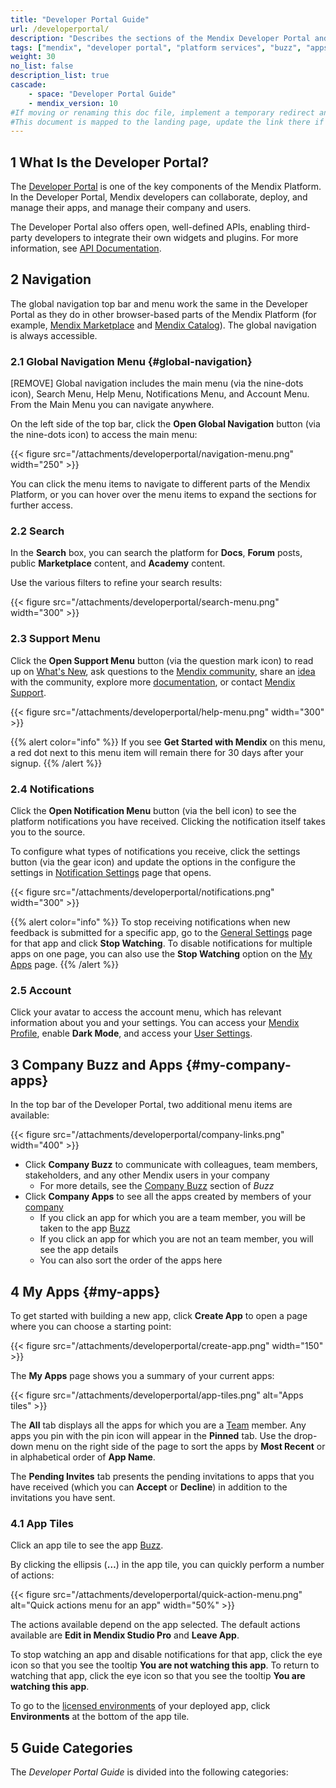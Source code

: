 ```yaml
---
title: "Developer Portal Guide"
url: /developerportal/
description: "Describes the sections of the Mendix Developer Portal and links to more detailed documents in the guide."
tags: ["mendix", "developer portal", "platform services", "buzz", "apps", "community", "marketplace", "academy", "forum", "docs", "documentation"]
weight: 30
no_list: false
description_list: true
cascade:
    - space: "Developer Portal Guide"
    - mendix_version: 10
#If moving or renaming this doc file, implement a temporary redirect and let the respective team know they should update the URL in the product. See Mapping to Products for more details.
#This document is mapped to the landing page, update the link there if renaming or moving the doc file.
---
```


## 1 What Is the Developer Portal?

The [Developer Portal](http://sprintr.home.mendix.com) is one of the key components of the Mendix Platform. In the Developer Portal, Mendix developers can collaborate, deploy, and manage their apps, and manage their company and users. 

The Developer Portal also offers open, well-defined APIs, enabling third-party developers to integrate their own widgets and plugins. For more information, see [API Documentation](/apidocs-mxsdk/apidocs/).

## 2 Navigation

The global navigation top bar and menu work the same in the Developer Portal as they do in other browser-based parts of the Mendix Platform (for example, [Mendix Marketplace](/appstore/) and [Mendix Catalog](/catalog/)). The global navigation is always accessible. 

### 2.1 Global Navigation Menu {#global-navigation}

[REMOVE] Global navigation includes the main menu (via the nine-dots icon), Search Menu, Help Menu, Notifications Menu, and Account Menu. From the Main Menu you can navigate anywhere. 

On the left side of the top bar, click the **Open Global Navigation** button (via the nine-dots icon) to access the main menu:

{{< figure src="/attachments/developerportal/navigation-menu.png" width="250" >}}

You can click the menu items to navigate to different parts of the Mendix Platform, or you can hover over the menu items to expand the sections for further access.

### 2.2 Search

In the **Search** box, you can search the platform for **Docs**, **Forum** posts, public **Marketplace** content, and **Academy** content.

Use the various filters to refine your search results:

{{< figure src="/attachments/developerportal/search-menu.png" width="300" >}}

### 2.3 Support Menu

Click the **Open Support Menu** button (via the question mark icon) to read up on [What's New](https://www.mendix.com/releases/), ask questions to the [Mendix community](/developerportal/community-tools/mendix-forum/#questions-tab), share an [idea](/developerportal/community-tools/mendix-forum/#ideas-tab) with the community, explore more [documentation](/), or contact [Mendix Support](/developerportal/support).

{{< figure src="/attachments/developerportal/help-menu.png" width="300" >}}

{{% alert color="info" %}}
If you see **Get Started with Mendix** on this menu, a red dot next to this menu item will remain there for 30 days after your signup.
{{% /alert %}}

### 2.4 Notifications

Click the **Open Notification Menu** button (via the bell icon) to see the platform notifications you have received. Clicking the notification itself takes you to the source.

To configure what types of notifications you receive, click the settings button (via the gear icon) and update the options in the configure the settings in [Notification Settings](/developerportal/community-tools/mendix-profile/#notifications) page that opens. 

{{< figure src="/attachments/developerportal/notifications.png" width="300" >}}

{{% alert color="info" %}}
To stop receiving notifications when new feedback is submitted for a specific app, go to the [General Settings](/developerportal/collaborate/general-settings/) page for that app and click **Stop Watching**. To disable notifications for multiple apps on one page, you can also use the **Stop Watching** option on the [My Apps](#my-apps) page.
{{% /alert %}}

### 2.5 Account

Click your avatar to access the account menu, which has relevant information about you and your settings. You can access your [Mendix Profile](/developerportal/community-tools/mendix-profile/), enable **Dark Mode**, and access your [User Settings](/developerportal/community-tools/mendix-profile/#settings).

## 3 Company Buzz and Apps {#my-company-apps}

In the top bar of the Developer Portal, two additional menu items are available: 

{{< figure src="/attachments/developerportal/company-links.png" width="400" >}}

* Click **Company Buzz** to communicate with colleagues, team members, stakeholders, and any other Mendix users in your company
    * For more details, see the [Company Buzz](/developerportal/general/buzz/#company-buzz) section of *Buzz*
* Click **Company Apps** to see all the apps created by members of your [company](/control-center/#company)
    * If you click an app for which you are a team member, you will be taken to the app [Buzz](/developerportal/general/buzz/#app-buzz)
    * If you click an app for which you are not an team member, you will see the app details
    * You can also sort the order of the apps here

## 4 My Apps {#my-apps}

To get started with building a new app, click **Create App** to open a page where you can choose a starting point:

{{< figure src="/attachments/developerportal/create-app.png" width="150" >}}

The **My Apps** page shows you a summary of your current apps:

{{< figure src="/attachments/developerportal/app-tiles.png" alt="Apps tiles" >}}

The **All** tab displays all the apps for which you are a [Team](/developerportal/general/team/) member. Any apps you pin with the pin icon will appear in the **Pinned** tab. Use the drop-down menu on the right side of the page to sort the apps by **Most Recent** or in alphabetical order of **App Name**.

The **Pending Invites** tab presents the pending invitations to apps that you have received (which you can **Accept** or **Decline**) in addition to the invitations you have sent. 

### 4.1 App Tiles

Click an app tile to see the app [Buzz](/developerportal/general/buzz/#app-buzz).

By clicking the ellipsis (**…**) in the app tile, you can quickly perform a number of actions:

{{< figure src="/attachments/developerportal/quick-action-menu.png" alt="Quick actions menu for an app" width="50%" >}}

The actions available depend on the app selected. The default actions available are **Edit in Mendix Studio Pro** and **Leave App**.

To stop watching an app and disable notifications for that app, click the eye icon so that you see the tooltip **You are not watching this app**. To return to watching that app, click the eye icon so that you see the tooltip **You are watching this app**.

To go to the [licensed environments](/developerportal/deploy/environments/) of your deployed app, click **Environments** at the bottom of the app tile.

## 5 Guide Categories

The *Developer Portal Guide* is divided into the following categories:
